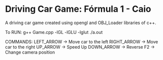 # Driving Car Game: Fórmula 1 - Caio

A driving car game created using opengl and OBJ_Loader libraries of c++.

To RUN: g++ Game.cpp -lGL -lGLU -lglut
        ./a.out

COMMANDS: LEFT_ARROW -> Move car to the left
          RIGHT_ARROW -> Move car to the right
          UP_ARROW -> Speed Up
          DOWN_ARROW -> Reverse 
          F2 -> Change camera position